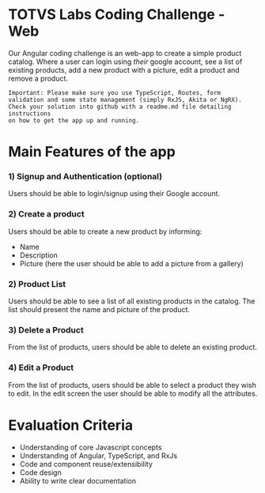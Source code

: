 # TOTVS Labs Coding Challenge - Web
Our Angular coding challenge is an web-app to create a simple product catalog. Where a user can login using *their* google account, see a list of existing products, add a new product with a picture, edit a product and remove a product.

```
Important: Please make sure you use TypeScript, Routes, form validation and some state management (simply RxJS, Akita or NgRX). 
Check your solution into github with a readme.md file detailing instructions 
on how to get the app up and running.
```

# Main Features of the app

### 1) Signup and Authentication (optional)
Users should be able to login/signup using their Google account.

### 2) Create a product
Users should be able to create a new product by informing:
- Name
- Description
- Picture (here the user should be able to add a picture from a gallery)

### 2) Product List

Users should be able to see a list of all existing products in the catalog. The list should present the name and picture of the product.

### 3) Delete a Product

From the list of products, users should be able to delete an existing product.

### 4) Edit a Product

From the list of products, users should be able to select a product they wish to edit. In the edit screen the user should be able to modify all the attributes.


# Evaluation Criteria

* Understanding of core Javascript concepts
* Understanding of Angular, TypeScript, and RxJs
* Code and component reuse/extensibility
* Code design
* Ability to write clear documentation
